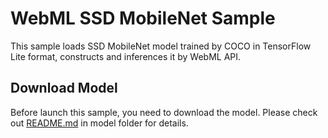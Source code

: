 WebML SSD MobileNet Sample
======
This sample loads SSD MobileNet model trained by COCO in TensorFlow Lite format, constructs and inferences it by WebML API.

Download Model
-----------
Before launch this sample, you need to download the model. Please check out [README.md](model/README.md) in model folder for details.